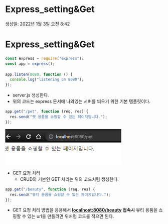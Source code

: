 # Express_setting&Get

생성일: 2022년 1월 3일 오전 8:42

# Express_setting&Get

```jsx
const express = require("express");
const app = express();

app.listen(8080, function () {
  console.log("listening on 8080");
});
```

- server.js 생성한다.
- 위의 코드는 express 문서에 나와있는 서버를 띄우기 위한 기본 템플릿이다.

```jsx
app.get("/pet", function (req, res) {
  res.send("펫 용품을 쇼핑할 수 있는 페이지입니다.");
});
```

![Untitled](Express_setting&Get/Untitled.png)

- GET 요청 처리
  - CRUD의 기본인 GET 처리는 위의 코드처럼 생성한다.

```jsx
app.get("/beauty", function (req, res) {
  res.send("뷰티 용품을 쇼핑할 수 있는 페이지입니다.");
});
```

- GET 요청 처리 방법을 응용해서 **[localhost:8080/beauty](http://localhost:8080/beauty) 접속시** 뷰티 용품을 쇼핑할 수 있는 url을 만들려면 위처럼 코드를 적으면 된다.
